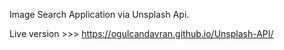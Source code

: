 Image Search Application via Unsplash Api.

Live version >>> https://ogulcandavran.github.io/Unsplash-API/
